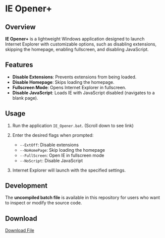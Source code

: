 # IE Opener+  

## Overview  
**IE Opener+** is a lightweight Windows application designed to launch Internet Explorer with customizable options, such as disabling extensions, skipping the homepage, enabling fullscreen, and disabling JavaScript.  

## Features  
- **Disable Extensions**: Prevents extensions from being loaded.  
- **Disable Homepage**: Skips loading the homepage.  
- **Fullscreen Mode**: Opens Internet Explorer in fullscreen.  
- **Disable JavaScript**: Loads IE with JavaScript disabled (navigates to a blank page).  

## Usage  
1. Run the application `IE_Opener.bat`. (Scroll down to see link) 
2. Enter the desired flags when prompted:  
   - `--ExtOff`: Disable extensions  
   - `--NoHomePage`: Skip loading the homepage  
   - `--FullScreen`: Open IE in fullscreen mode  
   - `--NoScript`: Disable JavaScript  

3. Internet Explorer will launch with the specified settings.  

## Development  
The **uncompiled batch file** is available in this repository for users who want to inspect or modify the source code.  

## Download  
[Download File](https://example.com)

